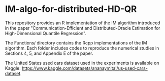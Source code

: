# IM-algo-for-distributed-HD-QR
This repository provides an R implementation of the IM algorithm introduced in the paper "Communication-Efficient and Distributed-Oracle Estimation for High-Dimensional Quantile Regression".

The Functions/ directory contains the Rcpp implementations of the IM algorithm. Each folder includes codes to reproduce the numerical studies in Sections 4, 5, and Appendix E of the paper.

The United States used cars dataset used in the experiments is available on Kaggle: https://www.kaggle.com/datasets/ananaymital/us-used-cars-dataset.
